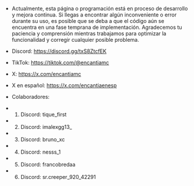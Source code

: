 - Actualmente, esta página o programación está en proceso de desarrollo y mejora continua. Si llegas a encontrar algún inconveniente o error durante su uso, es posible que se deba a que el código aún se encuentra en una fase temprana de implementación. Agradecemos tu paciencia y comprensión mientras trabajamos para optimizar la funcionalidad y corregir cualquier posible problema.
  
- Discord: https://discord.gg/txS8ZtcfEK
- TikTok: https://tiktok.com/@encantiamc
- X: https://x.com/encantiamc
- X en español: https://x.com/encantiaenesp
  
- Colaboradores:
- 1. Discord: tique_first
- 2. Discord: imalexgg13_
- 3. Discord: bruno_xc
- 4. Discord: nesss_1
- 5. Discord: francobredaa
- 6. Discord: sr.creeper_920_42291
